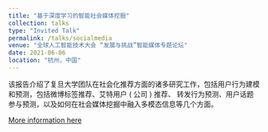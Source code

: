 ```yaml
---
title: "基于深度学习的智能社会媒体挖掘"
collection: talks
type: "Invited Talk"
permalink: /talks/socialmedia
venue: "全球人工智能技术大会 “发展与挑战”智能媒体专题论坛"
date: 2021-06-06
location: "杭州，中国"
---
```

该报告介绍了复旦大学团队在社会化推荐方面的诸多研究工作，包括用户行为建模和预测，包括微博标签推荐、艾特用户 ( 公司 ) 推荐、 转发行为预测、用户话题参与预测，以及如何在社会媒体挖掘中融入多模态信息等几个方面。

[More information here](http://gaitc.thinknet.com.cn/)

